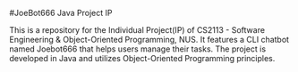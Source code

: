 #JoeBot666 Java Project IP

This is a repository for the Individual Project(IP) of CS2113 - Software Engineering & Object-Oriented Programming, NUS.
It features a CLI chatbot named Joebot666 that helps users manage their tasks.
The project is developed in Java and utilizes Object-Oriented Programming principles.